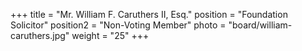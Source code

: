 +++
title      = "Mr. William F. Caruthers II, Esq."
position   = "Foundation Solicitor"
position2  = "Non-Voting Member"
photo      = "board/william-caruthers.jpg"
weight     = "25"
+++
